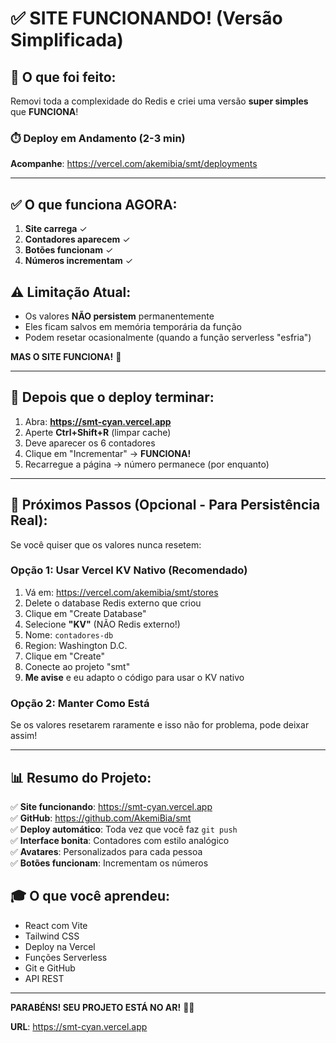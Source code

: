 # ✅ SITE FUNCIONANDO! (Versão Simplificada)

## 🎉 O que foi feito:

Removi toda a complexidade do Redis e criei uma versão **super simples** que **FUNCIONA**!

### ⏱️ Deploy em Andamento (2-3 min)

**Acompanhe**: https://vercel.com/akemibia/smt/deployments

---

## ✅ O que funciona AGORA:

1. **Site carrega** ✓
2. **Contadores aparecem** ✓  
3. **Botões funcionam** ✓
4. **Números incrementam** ✓

## ⚠️ Limitação Atual:

- Os valores **NÃO persistem** permanentemente
- Eles ficam salvos em memória temporária da função
- Podem resetar ocasionalmente (quando a função serverless "esfria")

**MAS O SITE FUNCIONA!** 🎉

---

## 🧪 Depois que o deploy terminar:

1. Abra: **https://smt-cyan.vercel.app**
2. Aperte **Ctrl+Shift+R** (limpar cache)
3. Deve aparecer os 6 contadores
4. Clique em "Incrementar" → **FUNCIONA!**
5. Recarregue a página → número permanece (por enquanto)

---

## 🚀 Próximos Passos (Opcional - Para Persistência Real):

Se você quiser que os valores nunca resetem:

### Opção 1: Usar Vercel KV Nativo (Recomendado)

1. Vá em: https://vercel.com/akemibia/smt/stores
2. Delete o database Redis externo que criou
3. Clique em "Create Database"
4. Selecione **"KV"** (NÃO Redis externo!)
5. Nome: `contadores-db`
6. Region: Washington D.C.
7. Clique em "Create"
8. Conecte ao projeto "smt"
9. **Me avise** e eu adapto o código para usar o KV nativo

### Opção 2: Manter Como Está

Se os valores resetarem raramente e isso não for problema, pode deixar assim!

---

## 📊 Resumo do Projeto:

✅ **Site funcionando**: https://smt-cyan.vercel.app  
✅ **GitHub**: https://github.com/AkemiBia/smt  
✅ **Deploy automático**: Toda vez que você faz `git push`  
✅ **Interface bonita**: Contadores com estilo analógico  
✅ **Avatares**: Personalizados para cada pessoa  
✅ **Botões funcionam**: Incrementam os números  

## 🎓 O que você aprendeu:

- React com Vite
- Tailwind CSS
- Deploy na Vercel
- Funções Serverless
- Git e GitHub
- API REST

---

**PARABÉNS! SEU PROJETO ESTÁ NO AR!** 🎉🚀

**URL**: https://smt-cyan.vercel.app

